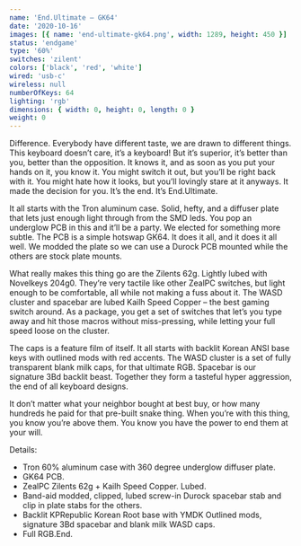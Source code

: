 ```yaml
---
name: 'End.Ultimate — GK64'
date: '2020-10-16'
images: [{ name: 'end-ultimate-gk64.png', width: 1289, height: 450 }]
status: 'endgame'
type: '60%'
switches: 'zilent'
colors: ['black', 'red', 'white']
wired: 'usb-c'
wireless: null
numberOfKeys: 64
lighting: 'rgb'
dimensions: { width: 0, height: 0, length: 0 }
weight: 0
---
```


Difference. Everybody have different taste, we are drawn to different things. This keyboard doesn’t care, it’s a keyboard! But it’s superior, it’s better than you, better than the opposition. It knows it, and as soon as you put your hands on it, you know it. You might switch it out, but you’ll be right back with it. You might hate how it looks, but you’ll lovingly stare at it anyways. It made the decision for you. It’s the end. It’s End.Ultimate.

It all starts with the Tron aluminum case. Solid, hefty, and a diffuser plate that lets just enough light through from the SMD leds. You pop an underglow PCB in this and it’ll be a party. We elected for something more subtle. The PCB is a simple hotswap GK64. It does it all, and it does it all well. We modded the plate so we can use a Durock PCB mounted while the others are stock plate mounts.

What really makes this thing go are the Zilents 62g. Lightly lubed with Novelkeys 204g0. They’re very tactile like other ZealPC switches, but light enough to be comfortable, all while not making a fuss about it. The WASD cluster and spacebar are lubed Kailh Speed Copper – the best gaming switch around. As a package, you get a set of switches that let’s you type away and hit those macros without miss-pressing, while letting your full speed loose on the cluster.

The caps is a feature film of itself. It all starts with backlit Korean ANSI base keys with outlined mods with red accents. The WASD cluster is a set of fully transparent blank milk caps, for that ultimate RGB. Spacebar is our signature 3Bd backlit beast. Together they form a tasteful hyper aggression, the end of all keyboard designs.

It don’t matter what your neighbor bought at best buy, or how many hundreds he paid for that pre-built snake thing. When you’re with this thing, you know you’re above them. You know you have the power to end them at your will.

Details:

- Tron 60% aluminum case with 360 degree underglow diffuser plate.
- GK64 PCB.
- ZealPC Zilents 62g + Kailh Speed Copper. Lubed.
- Band-aid modded, clipped, lubed screw-in Durock spacebar stab and clip in plate stabs for the others.
- Backlit KPRepublic Korean Root base with YMDK Outlined mods, signature 3Bd spacebar and blank milk WASD caps.
- Full RGB.End.
